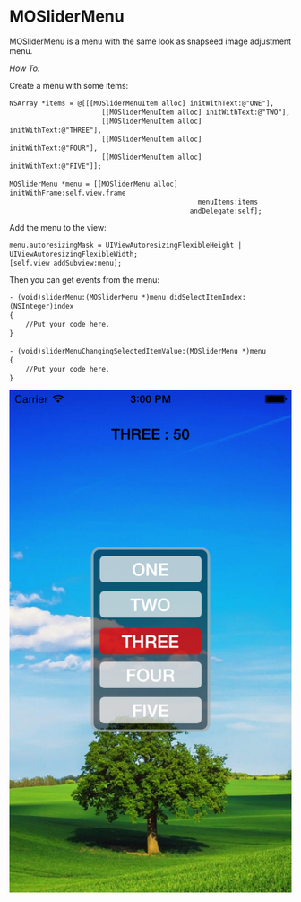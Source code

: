 MOSliderMenu
============

MOSliderMenu is a menu with the same look as snapseed image adjustment menu.

*How To:*

Create a menu with some items:

```
NSArray *items = @[[[MOSliderMenuItem alloc] initWithText:@"ONE"],
                       [[MOSliderMenuItem alloc] initWithText:@"TWO"],
                       [[MOSliderMenuItem alloc] initWithText:@"THREE"],
                       [[MOSliderMenuItem alloc] initWithText:@"FOUR"],
                       [[MOSliderMenuItem alloc] initWithText:@"FIVE"]];
    
MOSliderMenu *menu = [[MOSliderMenu alloc] initWithFrame:self.view.frame
                                               menuItems:items
                                             andDelegate:self];
```

Add the menu to the view:

```
menu.autoresizingMask = UIViewAutoresizingFlexibleHeight | UIViewAutoresizingFlexibleWidth;
[self.view addSubview:menu];
```

Then you can get events from the menu:

```
- (void)sliderMenu:(MOSliderMenu *)menu didSelectItemIndex:(NSInteger)index
{
    //Put your code here.
}

- (void)sliderMenuChangingSelectedItemValue:(MOSliderMenu *)menu
{
    //Put your code here.
}
```

![Screenshot](/Resources/screenshot.png)
